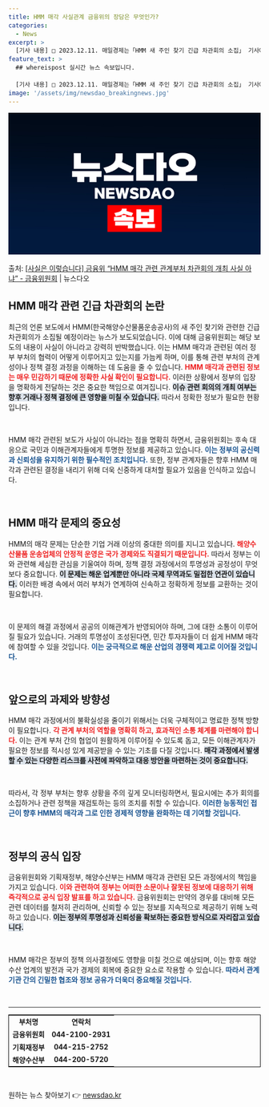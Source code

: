 ```yaml
---
title: HMM 매각 사실관계 금융위의 장담은 무엇인가?
categories:
  - News
excerpt: >
  [기사 내용] □ 2023.12.11. 매일경제는「HMM 새 주인 찾기 긴급 차관회의 소집」 기사에서 ㅇ 정…
feature_text: >
  ## whereispost 실시간 뉴스 속보입니다.

  [기사 내용] □ 2023.12.11. 매일경제는「HMM 새 주인 찾기 긴급 차관회의 소집」 기사에서 ㅇ 정…
image: '/assets/img/newsdao_breakingnews.jpg'
---
```


![뉴스다오 속보](/assets/img/newsdao_breakingnews.jpg)

<p>출처: <a href="https://newsdao.kr/2792" rel="dofollow">[사실은 이렇습니다] 금융위 “HMM 매각 관련 관계부처 차관회의 개최 사실 아냐” - 금융위원회</a> | 뉴스다오</p>

<h2 data-ke-size="size26">HMM 매각 관련 긴급 차관회의 논란</h2>

<p data-ke-size="size16">최근의 언론 보도에서 HMM(한국해양수산물품운송공사)의 새 주인 찾기와 관련한 긴급 차관회의가 소집될 예정이라는 뉴스가 보도되었습니다. 이에 대해 금융위원회는 해당 보도의 내용이 사실이 아니라고 강력히 반박했습니다. 이는 HMM 매각과 관련된 여러 정부 부처의 협력이 어떻게 이루어지고 있는지를 가늠케 하며, 이를 통해 관련 부처의 관계성이나 정책 결정 과정을 이해하는 데 도움을 줄 수 있습니다. <b><span style="color: #ee2323;">HMM 매각과 관련된 정보는 매우 민감하기 때문에 정확한 사실 확인이 필요합니다.</span></b> 이러한 상황에서 정부의 입장을 명확하게 전달하는 것은 중요한 책임으로 여겨집니다. <b><span style="background-color: #21538527;">이슈 관련 회의의 개최 여부는 향후 거래나 정책 결정에 큰 영향을 미칠 수 있습니다.</span></b> 따라서 정확한 정보가 필요한 현황입니다.</p>

<p data-ke-size="size16">&nbsp;</p>

HMM 매각 관련된 보도가 사실이 아니라는 점을 명확히 하면서, 금융위원회는 후속 대응으로 국민과 이해관계자들에게 투명한 정보를 제공하고 있습니다. <b><span style="color: #1a5490;">이는 정부의 공신력과 신뢰성을 유지하기 위한 필수적인 조치입니다.</span></b> 또한, 정부 관계자들은 향후 HMM 매각과 관련된 결정을 내리기 위해 더욱 신중하게 대처할 필요가 있음을 인식하고 있습니다.

<p data-ke-size="size16">&nbsp;</p>

<h2 data-ke-size="size26">HMM 매각 문제의 중요성</h2>

<p data-ke-size="size16">HMM의 매각 문제는 단순한 기업 거래 이상의 중대한 의미를 지니고 있습니다. <b><span style="color: #ee2323;">해양수산물품 운송업체의 안정적 운영은 국가 경제와도 직결되기 때문입니다.</span></b> 따라서 정부는 이와 관련해 세심한 관심을 기울여야 하며, 정책 결정 과정에서의 투명성과 공정성이 무엇보다 중요합니다. <b><span style="background-color: #21538527;">이 문제는 해운 업계뿐만 아니라 국제 무역과도 밀접한 연관이 있습니다.</span></b> 이러한 배경 속에서 여러 부처가 연계하여 신속하고 정확하게 정보를 교환하는 것이 필요합니다.</p>

<p data-ke-size="size16">&nbsp;</p>

이 문제의 해결 과정에서 공공의 이해관계가 반영되어야 하며, 그에 대한 소통이 이루어질 필요가 있습니다. 거래의 투명성이 조성된다면, 민간 투자자들이 더 쉽게 HMM 매각에 참여할 수 있을 것입니다. <b><span style="color: #1a5490;">이는 궁극적으로 해운 산업의 경쟁력 제고로 이어질 것입니다.</span></b>

<p data-ke-size="size16">&nbsp;</p>

<h2 data-ke-size="size26">앞으로의 과제와 방향성</h2>

<p data-ke-size="size16">HMM 매각 과정에서의 불확실성을 줄이기 위해서는 더욱 구체적이고 명료한 정책 방향이 필요합니다. <b><span style="color: #ee2323;">각 관계 부처의 역할을 명확히 하고, 효과적인 소통 체계를 마련해야 합니다.</span></b> 이는 관계 부처 간의 협업이 원활하게 이루어질 수 있도록 돕고, 모든 이해관계자가 필요한 정보를 적시성 있게 제공받을 수 있는 기초를 다질 것입니다. <b><span style="background-color: #21538527;">매각 과정에서 발생할 수 있는 다양한 리스크를 사전에 파악하고 대응 방안을 마련하는 것이 중요합니다.</span></b></p>

<p data-ke-size="size16">&nbsp;</p>

따라서, 각 정부 부처는 향후 상황을 주의 깊게 모니터링하면서, 필요시에는 추가 회의를 소집하거나 관련 정책을 재검토하는 등의 조치를 취할 수 있습니다. <b><span style="color: #1a5490;">이러한 능동적인 접근이 향후 HMM의 매각과 그로 인한 경제적 영향을 완화하는 데 기여할 것입니다.</span></b>

<p data-ke-size="size16">&nbsp;</p>

<h2 data-ke-size="size26">정부의 공식 입장</h2>

<p data-ke-size="size16">금융위원회와 기획재정부, 해양수산부는 HMM 매각과 관련된 모든 과정에서의 책임을 가지고 있습니다. <b><span style="color: #ee2323;">이와 관련하여 정부는 어떠한 소문이나 잘못된 정보에 대응하기 위해 즉각적으로 공식 입장 발표를 하고 있습니다.</span></b> 금융위원회는 만약의 경우를 대비해 모든 관련 데이터를 철저히 관리하며, 신뢰할 수 있는 정보를 지속적으로 제공하기 위해 노력하고 있습니다. <b><span style="background-color: #21538527;">이는 정부의 투명성과 신뢰성을 확보하는 중요한 방식으로 자리잡고 있습니다.</span></b></p>

<p data-ke-size="size16">&nbsp;</p>

HMM 매각은 정부의 정책 의사결정에도 영향을 미칠 것으로 예상되며, 이는 향후 해양수산 업계의 발전과 국가 경제의 회복에 중요한 요소로 작용할 수 있습니다. <b><span style="color: #1a5490;">따라서 관계 기관 간의 긴밀한 협조와 정보 공유가 더욱더 중요해질 것입니다.</span></b>

<p data-ke-size="size16">&nbsp;</p>

<hr>

<table style="width: 100%; border: 1px solid #000;">
<tr>
<td style="text-align: center; height: 17px;"><b>부처명</b></td>
<td style="text-align: center; height: 17px;"><b>연락처</b></td>
</tr>
<tr>
<td style="text-align: center; height: 17px;"><b>금융위원회</b></td>
<td style="text-align: center; height: 17px;"><b>044-2100-2931</b></td>
</tr>
<tr>
<td style="text-align: center; height: 17px;"><b>기획재정부</b></td>
<td style="text-align: center; height: 17px;"><b>044-215-2752</b></td>
</tr>
<tr>
<td style="text-align: center; height: 17px;"><b>해양수산부</b></td>
<td style="text-align: center; height: 17px;"><b>044-200-5720</b></td>
</tr>
</table>

<p data-ke-size="size16">&nbsp;</p> 

원하는 뉴스 찾아보기 👉 <a href="https://newsdao.kr" rel="dofollow">newsdao.kr</a>


